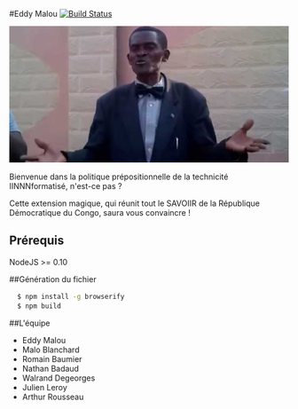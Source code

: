 #Eddy Malou [![Build Status](https://travis-ci.org/MaloBlanchard/eddy-malou.svg?branch=master)](https://travis-ci.org/MaloBlanchard/eddy-malou)

![Banner](img/banner.jpg "Eddy Malou s'explique")

Bienvenue dans la politique prépositionnelle de la technicité IINNNformatisé, n'est-ce pas ?

Cette extension magique, qui réunit tout le SAVOIIR de la République Démocratique du Congo, saura vous convaincre !

## Prérequis
NodeJS >= 0.10

##Génération du fichier
```sh
  $ npm install -g browserify
  $ npm build
```

##L'équipe
  - Eddy Malou
  - Malo Blanchard
  - Romain Baumier
  - Nathan Badaud
  - Walrand Degeorges
  - Julien Leroy
  - Arthur Rousseau
